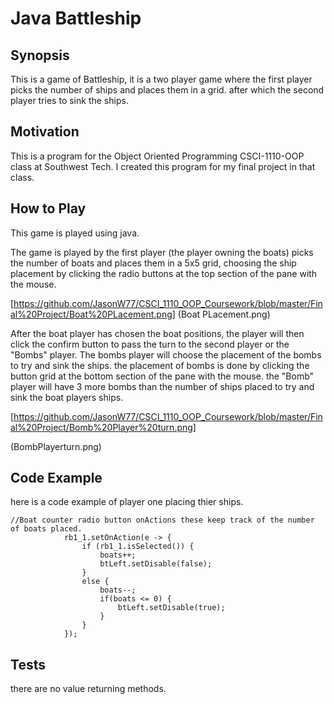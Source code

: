 # **Java Battleship**

## Synopsis
This is a game of Battleship, it is a two player game where the first player picks the number of ships
and places them in a grid. after which the second player tries to sink the ships.

## Motivation
This is a program for the Object Oriented Programming CSCI-1110-OOP class at Southwest Tech. I created this program for my final project in that class.

## How to Play
This game is played using java.

The game is played by the first player (the player owning the boats) picks the number of boats
and places them in a 5x5 grid, choosing the ship placement by clicking the radio buttons at the top section of the pane with the mouse.

[https://github.com/JasonW77/CSCI_1110_OOP_Coursework/blob/master/Final%20Project/Boat%20PLacement.png] (Boat PLacement.png)

After the boat player has chosen the boat positions, the player will then click the confirm button to pass the turn to the second player or the "Bombs" player.
The bombs player will choose the placement of the bombs to try and sink the ships. the placement of bombs is done by clicking the button grid at the bottom section of the pane with the mouse.
the "Bomb" player will have 3 more bombs than the number of ships placed to try and sink the boat players ships.

[https://github.com/JasonW77/CSCI_1110_OOP_Coursework/blob/master/Final%20Project/Bomb%20Player%20turn.png]

(BombPlayerturn.png)


## Code Example
here is a code example of player one placing thier ships.

```
//Boat counter radio button onActions these keep track of the number of boats placed.
			rb1_1.setOnAction(e -> {
				if (rb1_1.isSelected()) {
					boats++;
					btLeft.setDisable(false);
				}
				else {
					boats--;
					if(boats <= 0) {
						btLeft.setDisable(true);
					}
				}
			});
```
## Tests
there are no value returning methods.

